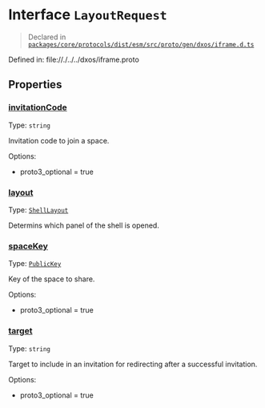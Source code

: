 # Interface `LayoutRequest`
> Declared in [`packages/core/protocols/dist/esm/src/proto/gen/dxos/iframe.d.ts`]()

Defined in:
   file://./../../dxos/iframe.proto
## Properties
### [invitationCode]()
Type: <code>string</code>

Invitation code to join a space.

Options:
  - proto3_optional = true

### [layout]()
Type: <code>[ShellLayout](/api/@dxos/client/enums#ShellLayout)</code>

Determins which panel of the shell is opened.

### [spaceKey]()
Type: <code>[PublicKey](/api/@dxos/react-client/classes/PublicKey)</code>

Key of the space to share.

Options:
  - proto3_optional = true

### [target]()
Type: <code>string</code>

Target to include in an invitation for redirecting after a successful invitation.

Options:
  - proto3_optional = true

    
